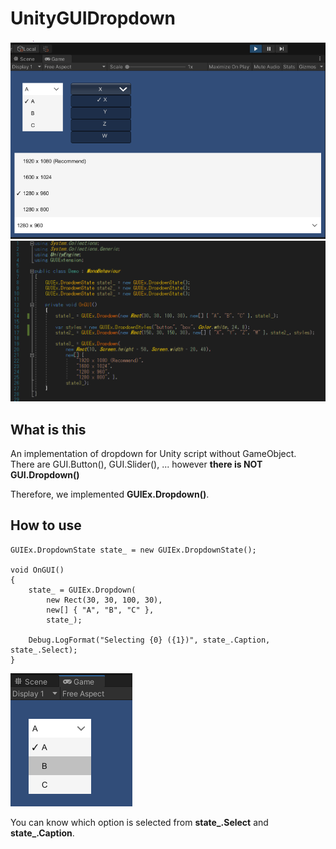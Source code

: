 # UnityGUIDropdown

<img src=Docs/screenshot1.png >

<img src=Docs/screenshot2.png >


## What is this

An implementation of dropdown for Unity script without GameObject.  
There are GUI.Button(), GUI.Slider(), ... however **there is NOT GUI.Dropdown()**

Therefore, we implemented **GUIEx.Dropdown()**.


## How to use

```
GUIEx.DropdownState state_ = new GUIEx.DropdownState();

void OnGUI()
{
    state_ = GUIEx.Dropdown(
        new Rect(30, 30, 100, 30),
        new[] { "A", "B", "C" },
        state_);

    Debug.LogFormat("Selecting {0} ({1})", state_.Caption, state_.Select);
}
```

<img src=Docs/screenshot3.png >

You can know which option is selected from **state_.Select** and **state_.Caption**.

